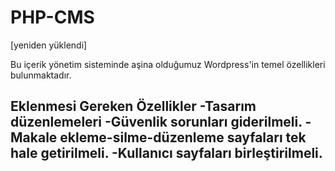 # PHP-CMS
[yeniden yüklendi]

Bu içerik yönetim sisteminde aşina olduğumuz Wordpress'in temel özellikleri bulunmaktadır. 

Eklenmesi Gereken Özellikler 
-Tasarım düzenlemeleri
-Güvenlik sorunları giderilmeli.
-Makale ekleme-silme-düzenleme sayfaları tek hale getirilmeli.
-Kullanıcı sayfaları birleştirilmeli.
-

